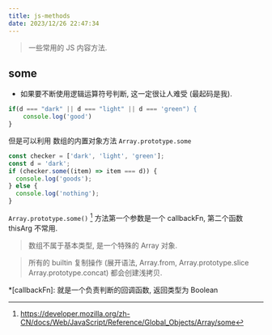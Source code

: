 ```yaml
---
title: js-methods
date: 2023/12/26 22:47:34
---
```


> 一些常用的 JS 内容方法.

## some

- 如果要不断使用逻辑运算符号判断, 这一定很让人难受 (最起码是我).

```js
if(d === "dark" || d === "light" || d === 'green") {
	console.log('good')
}
```

但是可以利用 数组的内置对象方法 `Array.prototype.some`

```js
const checker = ['dark', 'light', 'green'];
const d = 'dark';
if (checker.some((item) => item === d)) {
  console.log('goods');
} else {
  console.log('nothing');
}
```

`Array.prototype.some()` [^some] 方法第一个参数是一个 callbackFn, 第二个函数 thisArg 不常用.

> 数组不属于基本类型, 是一个特殊的 Array 对象.

> 所有的 builtin 复制操作 (展开语法, Array.from, Array.prototype.slice Array.prototype.concat) 都会创建浅拷贝.

*[callbackFn]: 就是一个负责判断的回调函数, 返回类型为 Boolean

[^some]: https://developer.mozilla.org/zh-CN/docs/Web/JavaScript/Reference/Global_Objects/Array/some